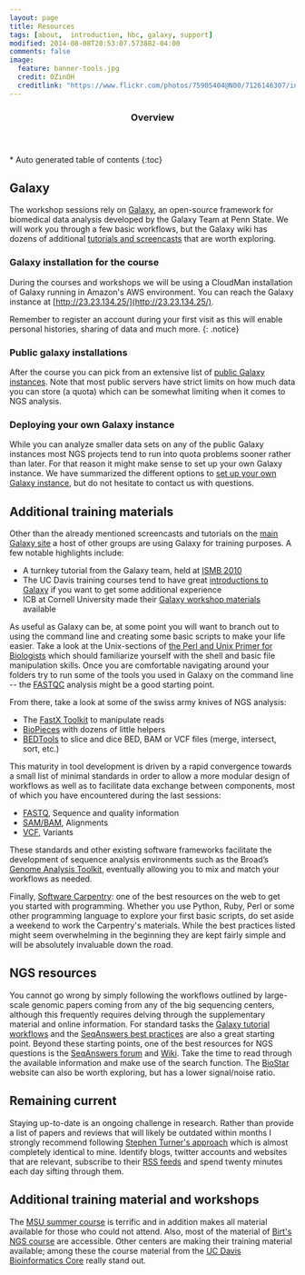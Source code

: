 ```yaml
---
layout: page
title: Resources
tags: [about,  introduction, hbc, galaxy, support]
modified: 2014-08-08T20:53:07.573882-04:00
comments: false
image:
  feature: banner-tools.jpg
  credit: OZinOH
  creditlink: "https://www.flickr.com/photos/75905404@N00/7126146307/in/photolist-bRHn2v-5ZEy3v-njeKMd-34Ydj3-6jWS5p-bRHngB-69kvVh-81qMNV-jfdpir-3coNmc-e3oR2D-6aQB7U-ebk9uv-5X2NpW-9KQoQd-2DWGDT-hQQFyG-fkmB7T-pEf1ab-8EatV2-8DiwUK-M1h2U-66WjNR-eHQ3T6-mhpdd-7Vy7hY-3r7wnw-oUmJH-fdyRbJ-fZijk2-gm5988-8iy9Dy-63FsG8-4Qj8Tm-dM3o9g-agpmaQ-4WpAb-7SP4bh-ta4a-63FsXn-9NcgEi-cnHKtu-CTVZj-iMqGkR-8Br5FX-6VHf97-apdrrN-9rPDkF-8x4RCw-4rJRhJ/"
---
```


<section id="table-of-contents" class="toc">
  <header>
    <h3>Overview</h3>
  </header>
<div id="drawer" markdown="1">
*  Auto generated table of contents
{:toc}
</div>
</section><!-- /#table-of-contents -->

## Galaxy

The workshop sessions rely on [Galaxy](http://usegalaxy.org), an open-source framework for biomedical data analysis developed by the Galaxy Team at Penn State. We will work you through a few basic workflows, but the Galaxy wiki has dozens of additional [tutorials and screencasts](http://wiki.g2.bx.psu.edu/Learn/Screencasts) that are worth exploring.

### Galaxy installation for the course

During the courses and workshops we will be using a CloudMan installation of Galaxy running in Amazon's AWS environment. You can reach the Galaxy instance at [http://23.23.134.25/](http://23.23.134.25/). 

Remember to register an account during your first visit as this will enable personal histories, sharing of data and much more.
{: .notice}

### Public galaxy installations

After the course you can pick from an extensive list of [public Galaxy instances](http://wiki.g2.bx.psu.edu/Public%20Galaxy%20Servers). Note that most public servers have strict limits on how much data you can store (a quota) which can be somewhat limiting when it comes to NGS analysis.

### Deploying your own Galaxy instance

While you can analyze smaller data sets on any of the public Galaxy instances most NGS projects tend to run into quota problems sooner rather than later. For that reason it might make sense to set up your own Galaxy instance. We have summarized the different options to [set up your own Galaxy instance](../posts/running-your-own-galaxy-instance/), but do not hesitate to contact us with questions.

## Additional training materials

Other than the already mentioned screencasts and tutorials on the [main Galaxy site](http://wiki.g2.bx.psu.edu/Learn/Screencasts) a host of other groups are using Galaxy for training purposes. A few notable highlights include:

* A turnkey tutorial from the Galaxy team, held at [ISMB 2010](https://usegalaxy.org/u/aun1/p/ismb2010-demo)
* The UC Davis training courses tend to have great [introductions to Galaxy](http://training.bioinformatics.ucdavis.edu/docs/2012/05/RNA/galaxy-intro.html) if you want to get some additional experience
* ICB at Cornell University made their [Galaxy workshop materials](http://chagall.med.cornell.edu/galaxy/) available

As useful as Galaxy can be, at some point you will want to branch out to using the command line and creating some basic scripts to make your life easier. Take a look at the Unix-sections of [the Perl and Unix Primer for Biologists](http://korflab.ucdavis.edu/unix_and_Perl/) which should familiarize yourself with the shell and basic file manipulation skills. Once you are comfortable navigating around your folders try to run some of the tools you used in Galaxy on the command line -- the [FASTQC](http://www.bioinformatics.babraham.ac.uk/projects/fastqc/) analysis might be a good starting point.

From there, take a look at some of the swiss army knives of NGS analysis:

* The [FastX Toolkit](http://hannonlab.cshl.edu/fastx_toolkit/ ) to manipulate reads* [BioPieces](http://code.google.com/p/biopieces/) with dozens of little helpers
* [BEDTools](http://code.google.com/p/bedtools/) to slice and dice BED, BAM or VCF files (merge, intersect, sort, etc.)

This maturity in tool development is driven by a rapid convergence towards a small list of minimal standards in order to allow a more modular design of workflows as well as to facilitate data exchange between components, most of which you have encountered during the last sessions:

* [FASTQ](http://maq.sourceforge.net/fastq.shtml), Sequence and quality information
* [SAM/BAM](http://samtools.sourceforge.net/), Alignments
* [VCF](http://vcftools.sourceforge.net/specs.html), Variants

These standards and other existing software frameworks facilitate the development of sequence analysis environments such as the Broad’s [Genome Analysis Toolkit](https://www.broadinstitute.org/gatk/), eventually allowing you to mix and match your workflows as needed. 

Finally, [Software Carpentry](http://software-carpentry.org/): one of the best resources on the web to get you started with programming. Whether you use Python, Ruby, Perl or some other programming language to explore your first basic scripts, do set aside a weekend to work the Carpentry's materials. While the best practices listed might seem overwhelming in the beginning they are kept fairly simple and will be absolutely invaluable down the road.

## NGS resources

You cannot go wrong by simply following the workflows outlined by large-scale genomic papers coming from any of the big sequencing centers, although this frequently requires delving through the supplementary material and online information. For standard tasks the [Galaxy tutorial workflows](http://wiki.g2.bx.psu.edu/Learn/Screencasts) and the [SeqAnswers best practices](http://seqanswers.com/wiki/How-to) are also a great starting point. Beyond these starting points, one of the best resources for NGS questions is the [SeqAnswers forum](http://seqanswers.com/forums/forumdisplay.php?f=18) and [Wiki](http://seqanswers.com/wiki/SEQanswers). Take the time to read through the available information and make use of the search function. The [BioStar](http://www.biostars.org/) website can also be worth exploring, but has a lower signal/noise ratio.

## Remaining current

Staying up-to-date is an ongoing challenge in research. Rather than provide a list of papers and reviews that will likely be outdated within months I strongly recommend following [Stephen Turner's approach](http://gettinggeneticsdone.blogspot.com/2012/05/how-to-stay-current-in.html) which is almost completely identical to mine. Identify blogs, twitter accounts and websites that are relevant, subscribe to their [RSS feeds](http://en.wikipedia.org/wiki/Web_feed) and spend twenty minutes each day sifting through them. 

## Additional training material and workshops

The [MSU summer course](http://bioinformatics.msu.edu/ngs-summer-course-2012) is terrific and in addition makes all material available for those who could not attend. Also, most of the material of [Birt's NGS course](http://informaticstraining.hms.harvard.edu) are accessible. Other centers are making their training material available; among these the course material from the [UC Davis Bioinformatics Core](http://training.bioinformatics.ucdavis.edu/documentation/) really stand out.

